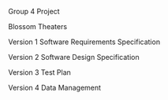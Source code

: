 Group 4 Project

Blossom Theaters

Version 1 
Software Requirements Specification

Version 2 
Software Design Specification

Version 3 
Test Plan

Version 4 
Data Management
